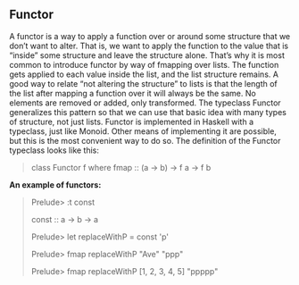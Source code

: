 ## Functor

A functor is a way to apply a function over or around some
structure that we don’t want to alter. That is, we want to apply
the function to the value that is “inside” some structure and
leave the structure alone. That’s why it is most common to
introduce functor by way of fmapping over lists. The function gets applied to each
value inside the list, and the list structure remains. A good way
to relate “not altering the structure” to lists is that the length
of the list after mapping a function over it will always be the
same. No elements are removed or added, only transformed.
The typeclass Functor generalizes this pattern so that we can
use that basic idea with many types of structure, not just lists.
Functor is implemented in Haskell with a typeclass, just like
Monoid. Other means of implementing it are possible, but this
is the most convenient way to do so. The definition of the
Functor typeclass looks like this:

> class Functor f where
> fmap :: (a -> b) -> f a -> f b

**An example of functors:** 

> Prelude> :t const 
>
> const :: a -> b -> a 
>
> Prelude> let replaceWithP = const 'p'
>
> Prelude> fmap replaceWithP "Ave" "ppp"
>
> Prelude> fmap replaceWithP [1, 2, 3, 4, 5] "ppppp"